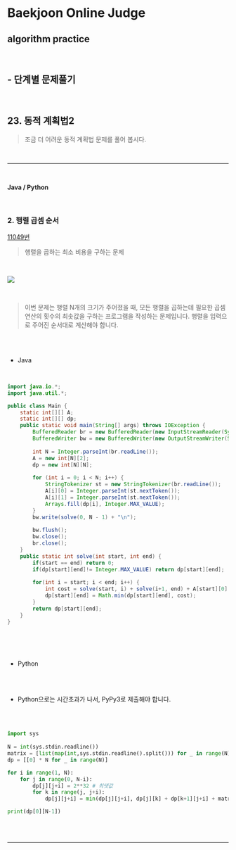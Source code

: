 # Baekjoon Online Judge

## algorithm practice
<br>

## - 단계별 문제풀기
<br>

## 23. 동적 계획법2

> 조금 더 어려운 동적 계획법 문제를 풀어 봅시다.

<br>

---

<br>

**Java / Python**

<br>

### 2. 행렬 곱셈 순서
[11049번](https://www.acmicpc.net/problem/11066) 
> 행렬을 곱하는 최소 비용을 구하는 문제

<br>

![](https://images.velog.io/images/jini_eun/post/8df707e2-534c-4153-b62c-1aca32ae0034/image.png)

<br>

> 이번 문제는 행렬 N개의 크기가 주어졌을 때, 모든 행렬을 곱하는데 필요한 곱셈 연산의 횟수의 최솟값을 구하는 프로그램을 작성하는 문제입니다. 행렬을 입력으로 주어진 순서대로 계산해야 합니다.

<br><br>

- Java

<br>

```java
import java.io.*;
import java.util.*;

public class Main {
	static int[][] A;
	static int[][] dp;
	public static void main(String[] args) throws IOException {
		BufferedReader br = new BufferedReader(new InputStreamReader(System.in));
		BufferedWriter bw = new BufferedWriter(new OutputStreamWriter(System.out));
   
		int N = Integer.parseInt(br.readLine());
		A = new int[N][2];
		dp = new int[N][N]; 
        
		for (int i = 0; i < N; i++) {
			StringTokenizer st = new StringTokenizer(br.readLine());   
			A[i][0] = Integer.parseInt(st.nextToken());
			A[i][1] = Integer.parseInt(st.nextToken());
			Arrays.fill(dp[i], Integer.MAX_VALUE);       
		}
		bw.write(solve(0, N - 1) + "\n");  
        
		bw.flush();
		bw.close();
		br.close();
	}
	public static int solve(int start, int end) {
		if(start == end) return 0;
		if(dp[start][end]!= Integer.MAX_VALUE) return dp[start][end];
        
		for(int i = start; i < end; i++) {
			int cost = solve(start, i) + solve(i+1, end) + A[start][0] * A[i][1] * A[end][1];
			dp[start][end] = Math.min(dp[start][end], cost);
		}
		return dp[start][end];
	}
}
```


<br><br><br>

- Python 

<br><br>

- Python으로는 시간초과가 나서, PyPy3로 제출해야 합니다.

<br><br>

```python
import sys
 
N = int(sys.stdin.readline())
matrix = [list(map(int,sys.stdin.readline().split())) for _ in range(N)]
dp = [[0] * N for _ in range(N)]

for i in range(1, N): 
    for j in range(0, N-i):   
        dp[j][j+i] = 2**32 # 최댓값
        for k in range(j, j+i): 
            dp[j][j+i] = min(dp[j][j+i], dp[j][k] + dp[k+1][j+i] + matrix[j][0] * matrix[k][1] * matrix[j+i][1])

print(dp[0][N-1])
```

<br><br>

---

<br>
